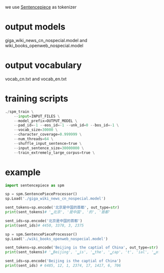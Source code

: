we use [Sentencepiece](https://github.com/google/sentencepiece) as tokenizer

# output models
giga_wiki_news_cn_nospecial.model and wiki_books_openweb_nospecial.model

# output vocabulary
vocab_cn.txt and vocab_en.txt 


# training scripts

``` python
./spm_train \
    --input=INPUT_FILES \
    --model_prefix=OUTPUT_MODEL \
    --pad_id=-1 --eos_id=-1 --unk_id=0 --bos_id=-1 \
    --vocab_size=30000 \
    --character_coverage=0.999999 \
    --num_threads=64 \
    --shuffle_input_sentence=true \
    --input_sentence_size=30000000 \
    --train_extremely_large_corpus=true \


```

# example

``` python
import sentencepiece as spm

sp = spm.SentencePieceProcessor()
sp.Load('./giga_wiki_news_cn_nospecial.model')

sent_tokens=sp.encode('北京是中国的首都', out_type=str)
print(sent_tokens)# '▁北京', '是中国', '的', '首都'

sent_ids=sp.encode('北京是中国的首都') 
print(sent_ids)# 4450, 3378, 3, 2375

sp = spm.SentencePieceProcessor()
sp.Load('./wiki_books_openweb_nospecial.model')

sent_tokens=sp.encode('Beijing is the captial of China', out_type=str)
print(sent_tokens)# '▁Beijing', '▁is', '▁the', '▁cap', 't', 'ial', '▁of', '▁China'

sent_ids=sp.encode('Beijing is the captial of China') 
print(sent_ids) # 6485, 12, 1, 2374, 17, 1417, 6, 706
```
